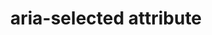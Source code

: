 ---
{
  "title": "aria-selected attribute",
  "description": "Indicates the current \"selected\" state of various widgets. See related aria-checked and aria-pressed.",
  "category": "aria",
  "keywords": [
    "aria-selected attribute"
  ],
  "last_test_date": "2019-08-02",
  "test_results_url": "https://a11ysupport.io/tech/aria/aria-selected_attribute",
  "stats": {
    "jaws": {
      "chrome": {
        "75-86": "a"
      },
      "ie": {
        "11": "a"
      },
      "firefox": {
        "68-82": "a"
      }
    },
    "narrator": {
      "edge": {
        "44-86": "a"
      }
    },
    "nvda": {
      "chrome": {
        "75-86": "a"
      },
      "firefox": {
        "68-82": "a"
      }
    },
    "talkback": {
      "and_chr": {
        "75-86": "a"
      }
    },
    "vo_ios": {
      "ios_saf": {
        "12.3.1-14.2": "a"
      }
    },
    "vo_macos": {
      "safari": {
        "12.1.1-14.0": "a"
      }
    },
    "orca": {
      "firefox": {
        "69-82": "a"
      }
    },
    "dragon_win": {
      "chrome": {
        "87": "a"
      }
    },
    "va_and": {
      "and_chr": {
        "87": "a"
      }
    },
    "vc_macos": {
      "safari": {
        "14.0.1": "a"
      }
    },
    "vc_ios": {
      "ios_saf": {
        "14.2": "a"
      }
    },
    "wsr": {
      "chrome": {
        "87": "a"
      }
    }
  },
  "links": {
    "ARIA spec for aria-selected": "https://www.w3.org/TR/wai-aria-1.1/#aria-selected"
  }
}
---